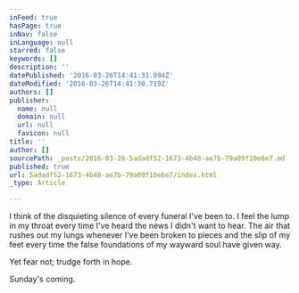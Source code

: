 ```yaml
---
inFeed: true
hasPage: true
inNav: false
inLanguage: null
starred: false
keywords: []
description: ''
datePublished: '2016-03-26T14:41:31.094Z'
dateModified: '2016-03-26T14:41:30.719Z'
authors: []
publisher:
  name: null
  domain: null
  url: null
  favicon: null
title: ''
author: []
sourcePath: _posts/2016-03-26-5adadf52-1673-4b48-ae7b-79a09f10e6e7.md
published: true
url: 5adadf52-1673-4b48-ae7b-79a09f10e6e7/index.html
_type: Article

---
```

I think of the disquieting silence of every funeral I've been to. I feel the lump in my throat every time I've heard the news I didn't want to hear. The air that rushes out my lungs whenever I've been broken to pieces and the slip of my feet every time the false foundations of my wayward soul have given way.

Yet fear not; trudge forth in hope.

Sunday's coming.